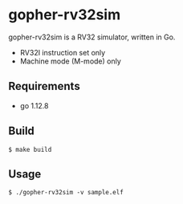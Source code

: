 # gopher-rv32sim

gopher-rv32sim is a RV32 simulator, written in Go.

* RV32I instruction set only
* Machine mode (M-mode) only

## Requirements

* go 1.12.8

## Build

```
$ make build
```

## Usage

```
$ ./gopher-rv32sim -v sample.elf
```
